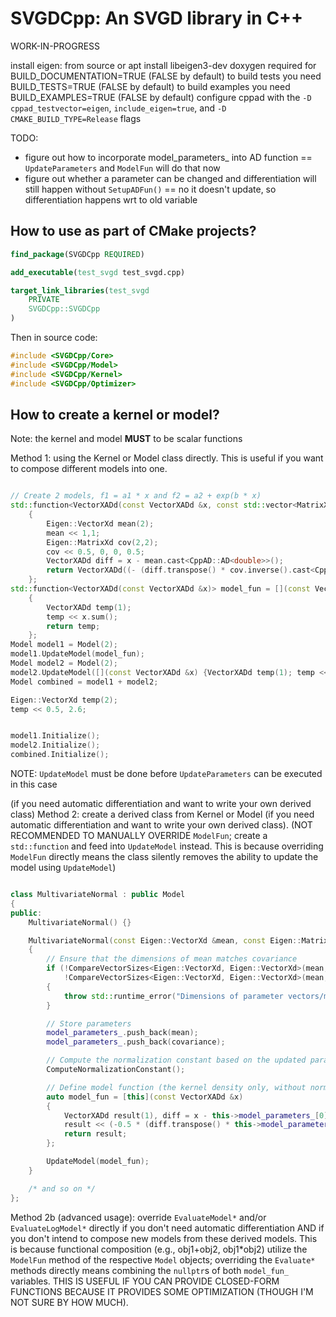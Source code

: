 # SVGDCpp: An SVGD library in C++

WORK-IN-PROGRESS

install eigen: from source or apt install libeigen3-dev
doxygen required for BUILD_DOCUMENTATION=TRUE (FALSE by default)
to build tests you need BUILD_TESTS=TRUE (FALSE by default)
to build examples you need BUILD_EXAMPLES=TRUE (FALSE by default)
configure cppad with the `-D cppad_testvector=eigen`, `include_eigen=true`, and `-D CMAKE_BUILD_TYPE=Release` flags


TODO:
- figure out how to incorporate model_parameters_ into AD function == `UpdateParameters` and `ModelFun` will do that now
- figure out whether a parameter can be changed and differentiation will still happen without `SetupADFun()` == no it doesn't update, so differentiation happens wrt to old variable

## How to use as part of CMake projects?
```cmake
find_package(SVGDCpp REQUIRED)

add_executable(test_svgd test_svgd.cpp)

target_link_libraries(test_svgd
    PRIVATE
    SVGDCpp::SVGDCpp
)
```

Then in source code:
```cpp
#include <SVGDCpp/Core>
#include <SVGDCpp/Model>
#include <SVGDCpp/Kernel>
#include <SVGDCpp/Optimizer>
```


## How to create a kernel or model?

Note: the kernel and model **MUST** to be scalar functions

Method 1: using the Kernel or Model class directly. This is useful if you want to compose different models into one.
```cpp

// Create 2 models, f1 = a1 * x and f2 = a2 + exp(b * x)
std::function<VectorXADd(const VectorXADd &x, const std::vector<MatrixXADd> &params)> model_fun1 = [](const VectorXADd &x, const std::vector<MatrixXADd> &params)
    {
        Eigen::VectorXd mean(2);
        mean << 1,1;
        Eigen::MatrixXd cov(2,2);
        cov << 0.5, 0, 0, 0.5;
        VectorXADd diff = x - mean.cast<CppAD::AD<double>>();
        return VectorXADd((- (diff.transpose() * cov.inverse().cast<CppAD::AD<double>>() * diff)).array().exp());
    };
std::function<VectorXADd(const VectorXADd &x)> model_fun = [](const VectorXADd &x)
    {
        VectorXADd temp(1);
        temp << x.sum();
        return temp;
    };
Model model1 = Model(2);
model1.UpdateModel(model_fun);
Model model2 = Model(2);
model2.UpdateModel([](const VectorXADd &x) {VectorXADd temp(1); temp << 2*x.sum(); return temp;});
Model combined = model1 + model2;

Eigen::VectorXd temp(2);
temp << 0.5, 2.6;


model1.Initialize();
model2.Initialize();
combined.Initialize();
```
NOTE: `UpdateModel` must be done before `UpdateParameters` can be executed in this case


(if you need automatic differentiation and want to write your own derived class)
Method 2: create a derived class from Kernel or Model (if you need automatic differentiation and want to write your own derived class). (NOT RECOMMENDED TO MANUALLY OVERRIDE `ModelFun`; create a `std::function` and feed into `UpdateModel` instead. This is because overriding `ModelFun` directly means the class silently removes the ability to update the model using `UpdateModel`)
```cpp

class MultivariateNormal : public Model
{
public:
    MultivariateNormal() {}

    MultivariateNormal(const Eigen::VectorXd &mean, const Eigen::MatrixXd &covariance) : Model(mean.rows())
    {
        // Ensure that the dimensions of mean matches covariance
        if (!CompareVectorSizes<Eigen::VectorXd, Eigen::VectorXd>(mean, covariance.col(0)) ||
            !CompareVectorSizes<Eigen::VectorXd, Eigen::VectorXd>(mean, covariance.row(0)))
        {
            throw std::runtime_error("Dimensions of parameter vectors/matrices do not match.");
        }

        // Store parameters
        model_parameters_.push_back(mean);
        model_parameters_.push_back(covariance);

        // Compute the normalization constant based on the updated parameters
        ComputeNormalizationConstant();

        // Define model function (the kernel density only, without normalization constant)
        auto model_fun = [this](const VectorXADd &x)
        {
            VectorXADd result(1), diff = x - this->model_parameters_[0].cast<CppAD::AD<double>>();
            result << (-0.5 * (diff.transpose() * this->model_parameters_[1].cast<CppAD::AD<double>>().inverse() * diff).array()).exp();
            return result;
        };

        UpdateModel(model_fun);
    }

    /* and so on */
};
```
Method 2b (advanced usage): override `EvaluateModel*` and/or `EvaluateLogModel*` directly if you don't need automatic differentiation AND if you don't intend to compose new models from these derived models. This is because functional composition (e.g., obj1+obj2, obj1*obj2) utilize the `ModelFun` method of the respective `Model` objects; overriding the `Evaluate*` methods directly means combining the `nullptr`s of both `model_fun_` variables. THIS IS USEFUL IF YOU CAN PROVIDE CLOSED-FORM FUNCTIONS BECAUSE IT PROVIDES SOME OPTIMIZATION (THOUGH I'M NOT SURE BY HOW MUCH).

